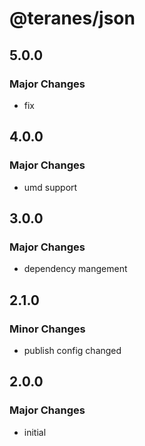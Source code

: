 # @teranes/json

## 5.0.0

### Major Changes

- fix

## 4.0.0

### Major Changes

- umd support

## 3.0.0

### Major Changes

- dependency mangement

## 2.1.0

### Minor Changes

- publish config changed

## 2.0.0

### Major Changes

- initial
